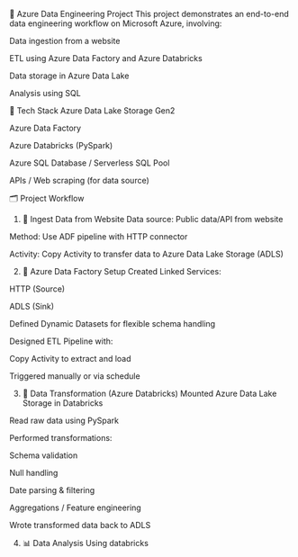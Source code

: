 🚀 Azure Data Engineering Project
This project demonstrates an end-to-end data engineering workflow on Microsoft Azure, involving:

Data ingestion from a website

ETL using Azure Data Factory and Azure Databricks

Data storage in Azure Data Lake

Analysis using SQL

📌 Tech Stack
Azure Data Lake Storage Gen2

Azure Data Factory

Azure Databricks (PySpark)

Azure SQL Database / Serverless SQL Pool

APIs / Web scraping (for data source)

🗂️ Project Workflow
1. 🔗 Ingest Data from Website
Data source: Public data/API from website

Method: Use ADF pipeline with HTTP connector

Activity: Copy Activity to transfer data to Azure Data Lake Storage (ADLS)

2. 🔧 Azure Data Factory Setup
Created Linked Services:

HTTP (Source)

ADLS (Sink)

Defined Dynamic Datasets for flexible schema handling

Designed ETL Pipeline with:

Copy Activity to extract and load

Triggered manually or via schedule

3. 🧪 Data Transformation (Azure Databricks)
Mounted Azure Data Lake Storage in Databricks

Read raw data using PySpark

Performed transformations:

Schema validation

Null handling

Date parsing & filtering

Aggregations / Feature engineering

Wrote transformed data back to ADLS

4. 📊 Data Analysis
   Using databricks

